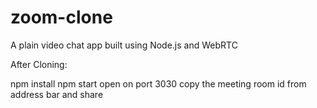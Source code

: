 # zoom-clone
A plain video chat app built using Node.js and WebRTC

After Cloning:

npm install
npm start
open on port 3030
copy the meeting room id from address bar and share
